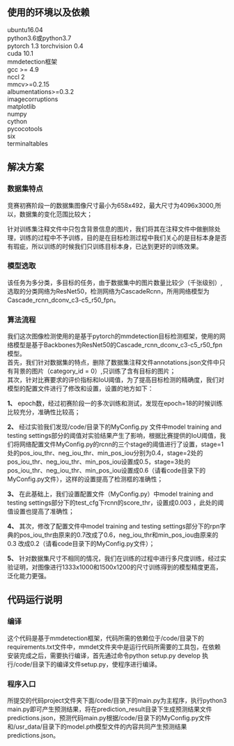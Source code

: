 ## 使用的环境以及依赖
  ubuntu16.04   
  python3.6或python3.7  
  pytorch 1.3  torchvision 0.4    
  cuda 10.1  
  mmdetection框架  
  gcc >= 4.9  
  nccl 2  
  mmcv>=0.2.15    
  albumentations>=0.3.2  
  imagecorruptions  
  matplotlib  
  numpy  
  cython  
  pycocotools  
  six  
  terminaltables  
  
   
   
## 解决方案
 ### 数据集特点
 
  竞赛初赛阶段一的数据集图像尺寸最小为658x492，最大尺寸为4096x3000,所以，数据集的变化范围比较大；    
  
  针对训练集注释文件中只包含背景信息的图片，我们将其在注释文件中做删除处理，训练的过程中不予训练，目的是在目标检测过程中我们关心的是目标本身是否有瑕疵，所以训练的时候我们只训练目标本身，已达到更好的训练效果。 
  
 ### 模型选取
  该任务为多分类，多目标的任务，由于数据集中的图片数量比较少（千张级别）,选取的分类网络为ResNet50，检测网络为CascadeRcnn，所用网络模型为Cascade_rcnn_dconv_c3-c5_r50_fpn。
  
 ### 算法流程
 我们这次图像检测使用的是基于pytorch的mmdetection目标检测框架，使用的网络模型是基于Backbones为ResNet50的Cascade_rcnn_dconv_c3-c5_r50_fpn模型。  
 首先，我们针对数据集的特点，删除了数据集注释文件annotations.json文件中只有背景的图片（category_id = 0）,只训练了含有目标的图片；  
 其次，针对比赛要求的评价指标和IoU阈值，为了提高目标检测的精确度，我们对模型的配置文件进行了修改和设置，设置的地方如下：  
 
 **1、** epoch数，经过初赛阶段一的多次训练和测试，发现在epoch=18的时候训练比较充分，准确性比较高；  
  
 **2、** 经过实验我们发现/code/目录下的MyConfig.py 文件中model training and testing settings部分的阈值对实验结果产生了影响，根据比赛提供的IoU阈值，我们将网络配置文件MyConfig.py的rcnn的三个stage的阈值进行了设置，stage=1处的pos_iou_thr、neg_iou_thr、min_pos_iou分别为0.4，stage=2处的pos_iou_thr、neg_iou_thr、min_pos_iou设置成0.5，stage=3处的pos_iou_thr、neg_iou_thr、min_pos_iou设置成0.6（请看code目录下的MyConfig.py文件），这样的设置提高了检测框的准确性；  
 
 **3、** 在此基础上，我们设置配置文件（MyConfig.py）中model training and testing settings部分下的test_cfg下rcnn的score_thr，设置成0.003 ，此处的阈值设置也提高了准确性； 
 
 **4、** 其次，修改了配置文件中model training and testing settings部分下的rpn字典的pos_iou_thr由原来的0.7改成了0.6，neg_iou_thr和min_pos_iou由原来的0.3 改成0.2（请看code目录下的MyConfig.py文件）； 
 
 **5、** 针对数据集尺寸不相同的情况，我们在训练的过程中进行多尺度训练，经过实验证明，对图像进行1333x1000和1500x1200的尺寸训练得到的模型精度更高，泛化能力更强。    
 
 ## 代码运行说明
   ### 编译
   这个代码是基于mmdetection框架，代码所需的依赖位于/code/目录下的requirements.txt文件中，mmdet文件夹中是运行代码所需要的工具包，在依赖安装完成之后，需要执行编译，首先通过命令python setup.py develop 执行/code/目录下的编译文件setup.py，使程序进行编译。
 
  ### 程序入口
   所提交的代码project文件夹下面/code/目录下的main.py为主程序，执行python3 main.py即可产生预测结果，将在prediction_result目录下生成预测结果文件predictions.json，预测代码main.py根据/code/目录下的MyConfig.py文件和/usr_data/目录下的model.pth模型文件的内容共同产生预测结果predictions.json。
 
 
